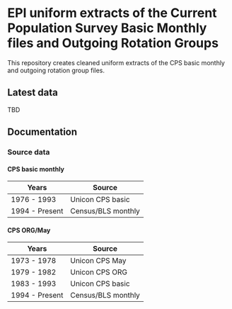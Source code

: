 # EPI uniform extracts of the Current Population Survey Basic Monthly files and Outgoing Rotation Groups
This repository creates cleaned uniform extracts of the CPS basic monthly and outgoing rotation group files.

## Latest data
TBD

## Documentation
### Source data
#### CPS basic monthly
| Years          | Source           |
|-----------     |--------            |
| 1976 - 1993    | Unicon CPS basic |
| 1994 - Present | Census/BLS monthly |

#### CPS ORG/May
| Years          | Source     |
|-----------     |--------    |
| 1973 - 1978    | Unicon CPS May   |
| 1979 - 1982    | Unicon CPS ORG   |
| 1983 - 1993    | Unicon CPS basic |
| 1994 - Present | Census/BLS monthly |
